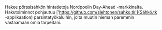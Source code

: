 Hakee pörssisähkön hintatietoja Nordpoolin Day-Ahead -markkinalta. Hakutoiminnot pohjautuu  ['https://github.com/slehtonen/sahko.tk'](Sähkö.tk -applikaation) parsintatyökaluihin, joita muutin hieman paremmin vastaamaan omia tarpeitani.